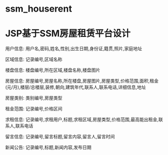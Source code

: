 # ssm_houserent
# JSP基于SSM房屋租赁平台设计

用户信息: 用户名,密码,姓名,性别,出生日期,身份证,籍贯,照片,家庭地址

区域信息: 记录编号,区域名称

楼盘信息: 楼盘编号,所在区域,楼盘名称,楼盘图片

房屋信息: 房屋编号,房屋名称,所在楼盘,房屋图片,房屋类型,价格范围,面积,租金(元/月),楼层/总楼层,装修,朝向,建筑年代,联系人,联系电话,详细信息,地址

房屋类别: 类别编号,房屋类型

租金范围: 记录编号,价格区间

求租信息: 记录编号,求租用户,标题,求租区域,房屋类型,价格范围,最高能出租金,联系人,联系电话

留言信息: 记录编号,留言标题,留言内容,留言人,留言时间

新闻公告: 记录编号,标题,新闻内容,发布日期
